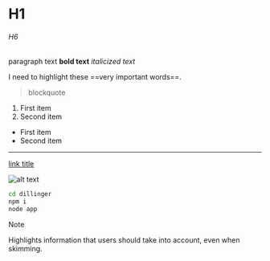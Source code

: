 # H1

###### H6

paragraph text
**bold text**
_italicized text_

I need to highlight these ==very important words==.

> blockquote

1. First item
2. Second item

- First item
- Second item

---

[link title](https://www.google.com)

![alt text](https://images.unsplash.com/photo-1446941611757-91d2c3bd3d45?q=80&w=2002&auto=format&fit=crop&ixlib=rb-4.0.3&ixid=M3wxMjA3fDB8MHxwaG90by1wYWdlfHx8fGVufDB8fHx8fA%3D%3D)

```sh
cd dillinger
npm i
node app
```

> [!NOTE]
> Highlights information that users should take into account, even when skimming.
